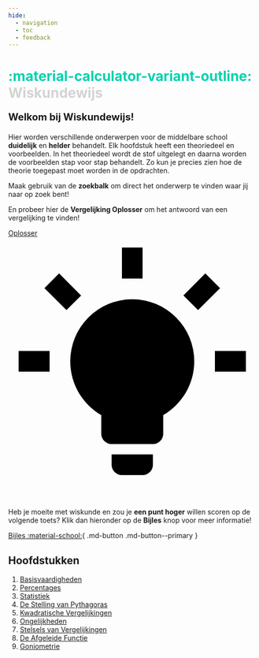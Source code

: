 ```yaml
---
hide:
  - navigation
  - toc
  - feedback
---
```


# **<span style="color: #00d1ae;">:material-calculator-variant-outline:</span>** **<span style="color: #D3D3D3;">Wiskundewijs</span>**

**<p style="text-align: left;font-size:20px;">Welkom bij Wiskundewijs!</p>**

Hier worden verschillende onderwerpen voor de middelbare school **duidelijk** en **helder** behandelt. Elk hoofdstuk heeft een theoriedeel en voorbeelden. In het theoriedeel wordt de stof uitgelegt en daarna worden de voorbeelden stap voor stap behandelt. Zo kun je precies zien hoe de theorie toegepast moet worden in de opdrachten.

Maak gebruik van de **zoekbalk** om direct het onderwerp te vinden waar jij naar op zoek bent!

En probeer hier de **Vergelijking Oplosser** om het antwoord van een vergelijking te vinden!
<p><a class="md-button md-button--primary" href="oplosser/">Oplosser <span class="twemoji"><svg xmlns="http://www.w3.org/2000/svg" viewBox="0 0 24 24"><path d="M12 6a6 6 0 0 1 6 6c0 2.22-1.21 4.16-3 5.2V19a1 1 0 0 1-1 1h-4a1 1 0 0 1-1-1v-1.8c-1.79-1.04-3-2.98-3-5.2a6 6 0 0 1 6-6m2 15v1a1 1 0 0 1-1 1h-2a1 1 0 0 1-1-1v-1h4m6-10h3v2h-3v-2M1 11h3v2H1v-2M13 1v3h-2V1h2M4.92 3.5l2.13 2.14-1.42 1.41L3.5 4.93 4.92 3.5m12.03 2.13 2.12-2.13 1.43 1.43-2.13 2.12-1.42-1.42Z"/></svg></span></a></p>

<br>

Heb je moeite met wiskunde en zou je **een punt hoger** willen scoren op de volgende toets? Klik dan hieronder op de **Bijles** knop voor meer informatie!

[Bijles :material-school:](bijles.md){ .md-button .md-button--primary }

## Hoofdstukken
1. [Basisvaardigheden](basisvaardigheden.md)
2. [Percentages](percentages.md)
2. [Statistiek](statistiek.md)
3. [De Stelling van Pythagoras](pythagoras.md)
4. [Kwadratische Vergelijkingen](kwadratische_vergelijkingen.md)
5. [Ongelijkheden](ongelijkheden.md)
6. [Stelsels van Vergelijkingen](stelsels_van_vergelijkingen.md)
6. [De Afgeleide Functie](afgeleide.md)
7. [Goniometrie](goniometrie.md)


<!-- ## Mogelijke Opties
- **Afgeleides nemen:** 
    + **Eerste Afgeleide:** $\phantom{.} \textrm{diff}(f(x)) \longrightarrow \textrm{diff(x^2 + 3x + 1)} = 2x + 3$ <br><br>
    + **n-de Afgeleide:** $\phantom{.} \textrm{diff}(f(x), \ x, \ n) \longrightarrow \textrm{diff(x^2 + 3x + 1, x, 2)} = 2$ <br> $\phantom{mmmmmmmm.} \Longrightarrow$ De losse $x$ is hier de variabele waarover je de afgeleide neemt <br> $\phantom{mmmmmmmm.} \Longrightarrow$ $n$ is hoe vaak je de afgeleide neemt (dus $n=2$ is de dubbele afgeleide)<br><br>

- **Integreren:** 
    + **Primitieve:** $\phantom{.} \textrm{integrate}(f(x)) \longrightarrow \textrm{integrate(x^2)} = \dfrac{x^3}{3} + C$ <br> 
    + **Bepaalde integraal:** $\phantom{.} \textrm{integrate}(f(x), \ (x, \ a, \ b)) \longrightarrow \textrm{integrate(x^2, (x, 0, 1))} = \int_0^1 x^2 \, dx = \dfrac{1}{3}$ <br> $\phantom{mmmmmmmm.} \Longrightarrow$ De losse $x$ is hier de integratievariabele (dus de $x$ in $dx$) <br> $\phantom{mmmmmmmm.} \Longrightarrow$ $a$ en $b$ zijn hier de begin- en eindgrenzen van de integraal. 

## Mogelijke Functies
- **Machten:** $\phantom{.} \textrm{x^n  of  x**n} \quad \longrightarrow \quad \textrm{x^2} = x^2 \ \ \textrm{ of } \ \ \textrm{x**2} = x^2 \phantom{.}$ (allebei goed, kies wat je liever gebruikt) <br><br>

- **Wortels:**
    + $\textrm{sqrt(x)} = \sqrt{x}; \phantom{m} \quad \longrightarrow \quad \textrm{sqrt(4)} = \sqrt{4} = 2$
    + $\textrm{cbrt(x)} = \sqrt[3]{x}; \phantom{m} \quad \longrightarrow \quad \textrm{cbrt(8)} = \sqrt[3]{8} = 2$
    + $\textrm{root(x, n)} = \sqrt[n]{x}; \quad \longrightarrow \quad \textrm{root(16, 4)} = \sqrt[4]{16} = 2$ <br><br>

- **Goniometrische Functies:**
    + $\textrm{sin(x)}$ met inverse $\textrm{asin(x)} = \sin^{-1}(x)$
    + $\textrm{cos(x)}$ met inverse $\textrm{acos(x)} = \cos^{-1}(x)$
    + $\textrm{tan(x)}$ met inverse $\textrm{atan(x)} = \tan^{-1}(x)$ <br><br>

- **Absolute Waarde:** $\phantom{.} \textrm{|x|  of  abs(x)} \quad \longrightarrow \quad \textrm{|-2|} = 2 \ \ \textrm{ of } \ \ \textrm{abs(-2)} = 2 \phantom{.}$ (allebei goed, kies wat je liever gebruikt) <br><br>

- **Exponententieel:** $\phantom{.} \textrm{e^x  of  exp(x)} \quad \longrightarrow \quad \textrm{e^(2x)} = e^{2x} \ \ \textrm{ of } \ \ \textrm{exp(2x)} = e^{2x} \phantom{.}$ (allebei goed, kies wat je liever gebruikt) <br><br>

- **Logaritmes:** 
    + **Grondgetal e:** $\phantom{.} \textrm{ln(x)} \phantom{mmmm} \quad \longrightarrow \quad \textrm{ln(e^4)} = \ln(e^4) = 4$
    + **Grondgetal 10:** $\phantom{.} \textrm{log(x)} \phantom{mmm} \quad \longrightarrow \quad \textrm{log(100)} = \ ^{10} \! \log(100) = 2$
    + **Ander Grondgetal:** $\phantom{.} \textrm{log(x, n)} \phantom{.} \quad \longrightarrow \quad \textrm{log(8, 2)} = \ ^{2} \! \log(8) = 3$ -->
